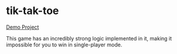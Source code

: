 # tik-tak-toe

[Demo Project](https://nima-firoozi.github.io/tik-tak-toe/)

This game has an incredibly strong logic implemented in it, making it impossible for you to win in single-player mode.
